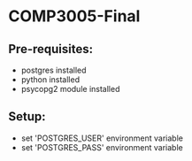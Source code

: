 # COMP3005-Final


## Pre-requisites:
  - postgres installed
  - python installed
  - psycopg2 module installed

## Setup:
  - set 'POSTGRES_USER' environment variable
  - set 'POSTGRES_PASS' environment variable 
